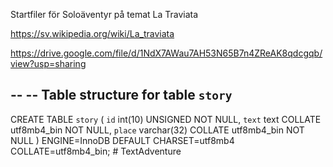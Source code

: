 Startfiler för Soloäventyr på temat La Traviata

https://sv.wikipedia.org/wiki/La_traviata

https://drive.google.com/file/d/1NdX7AWau7AH53N65B7n4ZReAK8qdcgqb/view?usp=sharing

--
-- Table structure for table `story`
--

CREATE TABLE `story` (
  `id` int(10) UNSIGNED NOT NULL,
  `text` text COLLATE utf8mb4_bin NOT NULL,
  `place` varchar(32) COLLATE utf8mb4_bin NOT NULL
) ENGINE=InnoDB DEFAULT CHARSET=utf8mb4 COLLATE=utf8mb4_bin;
#   T e x t A d v e n t u r e  
 